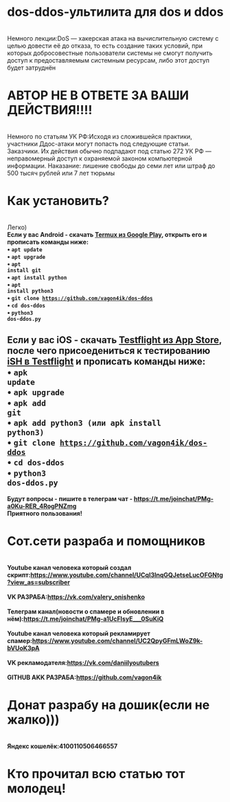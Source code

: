 # dos-ddos-ультилита для dos и ddos
<br>Немного лекции:DoS — хакерская атака на вычислительную систему с целью довести её до отказа, то есть создание таких условий, при которых добросовестные пользователи системы не смогут получить доступ к предоставляемым системным ресурсам, либо этот доступ будет затруднён</br>
# АВТОР НЕ В ОТВЕТЕ ЗА ВАШИ ДЕЙСТВИЯ!!!!
<br>Немного по статьям УК РФ:Исходя из сложившейся практики, участники Ддос-атаки могут попасть под следующие статьи. Заказчики. Их действия обычно подпадают под статью 272 УК РФ — неправомерный доступ к охраняемой законом компьютерной информации. Наказание: лишение свободы до семи лет или штраф до 500 тысяч рублей или 7 лет тюрьмы</br>
# Как установить?
<br>Легко)</br>
<b>Если у вас Android<b> - скачать <a href="https://play.google.com/store/apps/details?id=com.termux&hl=ru">Termux из Google Play</a>, открыть  его и прописать команды ниже:</br>
• <code>apt update</code><br>
• <code>apt upgrade</code><br>
• <code>apt install git</code><br>
• <code>apt install python</code><br>
• <code>apt install python3</code><br>
• <code>git clone https://github.com/vagon4ik/dos-ddos</code><br>
• <code>cd dos-ddos</code><br>
• <code>python3 dos-ddos.py</code><br>

<b>Если у вас iOS</a> - скачать <a href="https://apps.apple.com/ru/app/testflight/id899247664">Testflight из App Store</a>, после чего присоедениться к тестированию <a href="https://testflight.apple.com/join/97i7KM8O">iSH в Testflight</a> и прописать команды ниже:<br>
• <code>apk update</code><br>
• <code>apk upgrade</code><br>
• <code>apk add git</code><br>
• <code>apk add python3 (или apk install python3)</code><br>
• <code>git clone https://github.com/vagon4ik/dos-ddos</code><br>
• <code>cd dos-ddos</code><br>
• <code>python3 dos-ddos.py</code><br>
---------------------------------------------------
Будут вопросы - пишите в телеграм чат - https://t.me/joinchat/PMg-a0Ku-RER_4RogPNZmg<br>
<b>Приятного пользования!</b>
# Сот.сети разраба и помощников
<br>Youtube канал человека который создал скрипт:https://www.youtube.com/channel/UCql3lnqGQJetseLucOFGNtg?view_as=subscriber</br>
<br>VK РАЗРАБА:https://vk.com/valery_onishenko</br>
<br>Телеграм канал(новости о спамере и обновлении в нём):https://t.me/joinchat/PMg-a1UcFlsyE___0SuKiQ</br>
<br>Youtube канал человека который рекламирует спамер:https://www.youtube.com/channel/UC2QpyGFmLWoZ9k-bVUoK3pA</br>
<br>VK рекламодателя:https://vk.com/daniilyoutubers</br>
<br>GITHUB AKK РАЗРАБА:https://github.com/vagon4ik</br>
# Донат разрабу на дошик(если не жалко)))
<br>Яндекс кошелёк:4100110506466557</br>
# Кто прочитал всю статью тот молодец!
